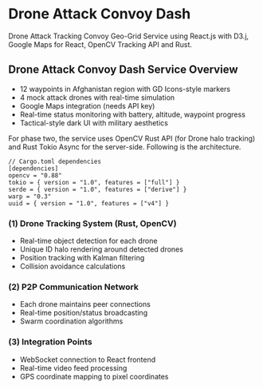 # Drone Attack Convoy Dash
Drone Attack Tracking Convoy Geo-Grid Service using React.js with D3.j, Google Maps for React, OpenCV Tracking API and Rust. 



## Drone Attack Convoy Dash Service Overview

- 12 waypoints in Afghanistan region with GD Icons-style markers
- 4 mock attack drones with real-time simulation
- Google Maps integration (needs API key)
- Real-time status monitoring with battery, altitude, waypoint progress
- Tactical-style dark UI with military aesthetics

For phase two, the service uses OpenCV Rust API (for Drone halo tracking) and Rust Tokio Async for the server-side. Following is the  architecture.

```shell
// Cargo.toml dependencies
[dependencies]
opencv = "0.88"
tokio = { version = "1.0", features = ["full"] }
serde = { version = "1.0", features = ["derive"] }
warp = "0.3"
uuid = { version = "1.0", features = ["v4"] }
```

### (1) Drone Tracking System (Rust, OpenCV)

- Real-time object detection for each drone
- Unique ID halo rendering around detected drones
- Position tracking with Kalman filtering
- Collision avoidance calculations


### (2) P2P Communication Network

- Each drone maintains peer connections
- Real-time position/status broadcasting
- Swarm coordination algorithms


### (3) Integration Points

- WebSocket connection to React frontend
- Real-time video feed processing
- GPS coordinate mapping to pixel coordinates

